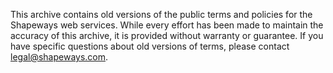 This archive contains old versions of the public terms and policies for the Shapeways web services.  While every effort has been made to maintain the accuracy of this archive, it is provided without warranty or guarantee.  If you have specific questions about old versions of terms, please contact legal@shapeways.com.
